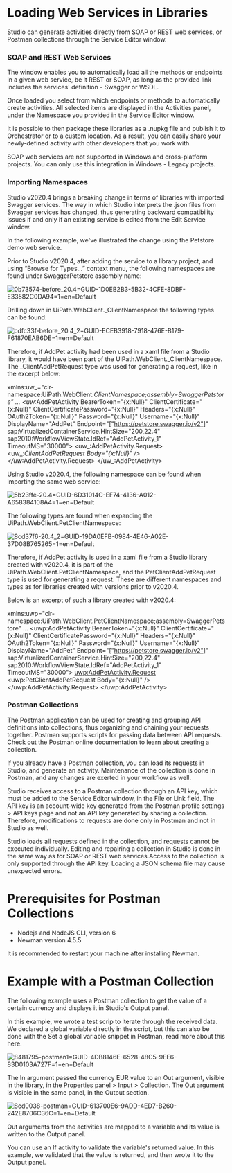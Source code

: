 ﻿# Loading Web Services in Libraries

Studio can generate activities directly from SOAP or REST web services, or Postman collections through the Service Editor window.

### SOAP and REST Web Services

The window enables you to automatically load all the methods or endpoints in a given web service, be it REST or SOAP, as long as the provided link includes the services' definition - Swagger or WSDL.

Once loaded you select from which endpoints or methods to automatically create activities. All selected items are displayed in the Activities panel, under the Namespace you provided in the Service Editor window.

It is possible to then package these libraries as a .nupkg file and publish it to Orchestrator or to a custom location. As a result, you can easily share your newly-defined activity with other developers that you work with.

SOAP web services are not supported in Windows and cross-platform projects. You can only use this integration in Windows - Legacy projects.


### Importing Namespaces

Studio v2020.4 brings a breaking change in terms of libraries with imported Swagger services. The way in which Studio interprets the .json files from Swagger services has changed, thus generating backward compatibility issues if and only if an existing service is edited from the Edit Service window.

In the following example, we've illustrated the change using the Petstore demo web service.

Prior to Studio v2020.4, after adding the service to a library project, and using “Browse for Types…” context menu, the following namespaces are found under SwaggerPetstore assembly name:

![0b73574-before_20.4=GUID-1D0EB2B3-5B32-4CFE-8DBF-E33582C0DA94=1=en=Default](/images/0b73574-before_20.4=GUID-1D0EB2B3-5B32-4CFE-8DBF-E33582C0DA94=1=en=Default.png)

Drilling down in UiPath.WebClient._ClientNamespace the following types can be found:

![cdfc33f-before_20.4_2=GUID-ECEB3918-7918-476E-B179-F61870EAB6DE=1=en=Default](/images/cdfc33f-before_20.4_2=GUID-ECEB3918-7918-476E-B179-F61870EAB6DE=1=en=Default.png)

Therefore, if AddPet activity had been used in a xaml file from a Studio library, it would have been part of the UiPath.WebClient._ClientNamespace. The _ClientAddPetRequest type was used for generating a request, like in the excerpt below:

xmlns:uw_="clr-namespace:UiPath.WebClient.<em>ClientNamespace;assembly=SwaggerPetstore" 
...
<uw</em>:AddPetActivity BearerToken="{x:Null}" ClientCertificate="{x:Null}" ClientCertificatePassword="{x:Null}" Headers="{x:Null}" OAuth2Token="{x:Null}" Password="{x:Null}" Username="{x:Null}" DisplayName="AddPet" Endpoint="["https://petstore.swagger.io/v2"]" sap:VirtualizedContainerService.HintSize="200,22.4" sap2010:WorkflowViewState.IdRef="AddPetActivity_1" TimeoutMS="30000">
      <uw_:AddPetActivity.Request>
        <uw_:<em>ClientAddPetRequest Body="{x:Null}" />
      </uw</em>:AddPetActivity.Request>
    </uw_:AddPetActivity>
  </Sequence>
</Activity>

Using Studio v2020.4, the following namespace can be found when importing the same web service:

![5b23ffe-20.4=GUID-6D31014C-EF74-4136-A012-A658384108A4=1=en=Default](/images/5b23ffe-20.4=GUID-6D31014C-EF74-4136-A012-A658384108A4=1=en=Default.png)

The following types are found when expanding the UiPath.WebClient.PetClientNamespace:

![8cd37f6-20.4_2=GUID-19DA0EFB-0984-4E46-A02E-37D08B765265=1=en=Default](/images/8cd37f6-20.4_2=GUID-19DA0EFB-0984-4E46-A02E-37D08B765265=1=en=Default.png)

Therefore, if AddPet activity is used in a xaml file from a Studio library created with v2020.4, it is part of the UiPath.WebClient.PetClientNamespace, and the PetClientAddPetRequest type is used for generating a request. These are different namespaces and types as for libraries created with versions prior to v2020.4.

Below is an excerpt of such a library created with v2020.4:

xmlns:uwp="clr-namespace:UiPath.WebClient.PetClientNamespace;assembly=SwaggerPetstore"
...
<uwp:AddPetActivity BearerToken="{x:Null}" ClientCertificate="{x:Null}" ClientCertificatePassword="{x:Null}" Headers="{x:Null}" OAuth2Token="{x:Null}" Password="{x:Null}" Username="{x:Null}" DisplayName="AddPet" Endpoint="["https://petstore.swagger.io/v2"]" sap:VirtualizedContainerService.HintSize="200,22.4" sap2010:WorkflowViewState.IdRef="AddPetActivity_1" TimeoutMS="30000">
      <a href="uwp:AddPetActivity.Request">uwp:AddPetActivity.Request</a>
        <uwp:PetClientAddPetRequest Body="{x:Null}" />
      </uwp:AddPetActivity.Request>
    </uwp:AddPetActivity>
  </Sequence>
</Activity>


### Postman Collections

The Postman application can be used for creating and grouping API definitions into collections, thus organizing and chaining your requests together. Postman supports scripts for passing data between API requests. Check out the Postman online documentation to learn about creating a collection.

If you already have a Postman collection, you can load its requests in Studio, and generate an activity. Maintenance of the collection is done in Postman, and any changes are exerted in your workflow as well.

Studio receives access to a Postman collection through an API key, which must be added to the
                Service Editor window, in the File or Link field. The API key is an
            account-wide key generated from the Postman profile settings > API keys page and not an
            API key generated by sharing a collection. Therefore, modifications to requests are done
            only in Postman and not in Studio as well.

Studio loads all requests defined in the collection, and requests cannot be executed
      individually. Editing and repairing a collection in Studio is done in the same way as for SOAP
      or REST web services.Access to the collection is only supported through the API key.
        Loading a JSON schema file may cause unexpected errors.

# Prerequisites for Postman Collections

* Nodejs and NodeJS CLI, version 6
* Newman version 4.5.5

It is recommended to restart your machine after installing Newman.

# Example with a Postman Collection

The following example uses a Postman collection to get the value of a certain currency and displays it in Studio's Output panel.

In this example, we wrote a test scrip to iterate through the received data. We declared a global variable directly in the script, but this can also be done with the Set a global variable snippet in Postman, read more about this here.

![8481795-postman1=GUID-4DB8146E-6528-48C5-9EE6-83D0103A727F=1=en=Default](/images/8481795-postman1=GUID-4DB8146E-6528-48C5-9EE6-83D0103A727F=1=en=Default.png)

The In argument passed the currency EUR value to an Out argument, visible in the library, in the Properties panel > Input > Collection. The Out argument is visible in the same panel, in the Output section.

![8cd0038-postman=GUID-613700E6-9ADD-4ED7-B260-242E8706C36C=1=en=Default](/images/8cd0038-postman=GUID-613700E6-9ADD-4ED7-B260-242E8706C36C=1=en=Default.png)

Out arguments from the activities are mapped to a variable and its value is written to the Output panel.

You can use an If activity to validate the variable's returned value. In this example, we validated that the value is returned, and then wrote it to the Output panel.

